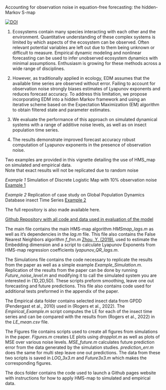 
Accounting for observation noise in equation-free forecasting: the hidden-Markov S-map

[![DOI](https://zenodo.org/badge/DOI/10.5281/zenodo.10989649.svg)](https://doi.org/10.5281/zenodo.10989649)


1. Ecosystems contain many species interacting with each other and the environment. Quantitative understanding of these complex systems is limited by which aspects of the ecosystem can be observed. Often relevant potential variables are left out due to them being unknown or difficult to measure. Empirical dynamic modeling and nonlinear forecasting can be used to infer unobserved ecosystem dynamics with minimal assumptions. Enthusiasm is growing for these methods across a wide range of disciplines.

2. However, as traditionally applied in ecology, EDM assumes that the available time series are observed without error. Failing to account for observation noise strongly biases estimates of Lyapunov exponents and reduces forecast accuracy. To address this limitation, we propose incorporating EDM into a hidden Markov framework and using an iterative scheme based on the Expectation Maximization (EM) algorithm to obtain filtered state and parameter estimates.

3. We evaluate the performance of this approach on simulated dynamical systems with a range of additive noise levels, as well as on insect population time series.

4. The results demonstrate improved forecast accuracy robust computation of Lyapunov exponents in the presence of observation noise.


Two examples are provided in this vignette detailing the use of HMS_map on simulated and empirical data.  
Note that exact results will not be replicated due to random noise

*Example 1* Simulation of Discrete Logistic Map with 10% observation noise
<a href="docs/Example_Simulation.html">Example 1</a>

*Example 2* Replication of case study on Global Population Dynamics Database insect Time Series
<a href="docs/Empirical_Example.html">Example 2</a>



The full repository is also made available here.

[Github Repository with all code and data used in evaluation of the model](https://github.com/DylanEsguerra/HMS_map)

The main file contains the main HMS-map algorithm _HMSmap_lags.m_ as well as it’s dependencies in the _lag.m_ file. This file also contains the False Nearest Neighbors algorithm _f_fnn.m_ [Zhou, Y. (2019).](https://github.com/gyrheart/FNN) used to estimate the Embedding dimension and a script to calculate Lyapunov Exponents from HMS-map regression coefficients _lyapunov_QR_lags.m_.

The Simulations file contains the code necessary to replicate the results from the paper as well as a simple example _Example_Simulation.m_. Replication of the results from the paper can be done by running _Future_noise_level.m_ and modifying it to call the simulated system you are interested in (1D,2D,5D). These scripts preform smoothing, leave one out forecasting and future predictions. This file also contains code used for additional tests preformed in the appendix of the paper.

The Empirical data folder contains selected insect data from GPDD (Pendergast et al., 2010) used in (Rogers et al., 2022). The _Empirical_Example.m_ script computes the LE for each of the insect time series and can be compared with the results from (Rogers et al., 2022) in the _LE_mean.csv_ file.

The Figures file contains scripts used to create all figures from simulations in the paper. _Figures.m_ creates LE plots using _dropplot.m_ as well as plots of MSE over various noise levels. _MSE_future.m_ calculates future prediction error from the data generated by the simulation studies. _prediction_err.m_ does the same for multi step leave one out predictions. The data from these two scripts is saved in _LOO_3x3.m_ and _Future3x3.m_ which makes the corresponding figures.

The docs folder contains the code used to launch a Github pages website with instructions for how to apply HMS-map to simulated and empirical data.
